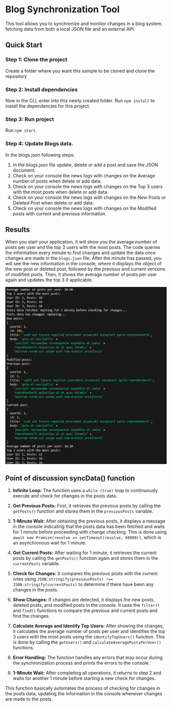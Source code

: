 # Blog Synchronization Tool

This tool allows you to synchronize and monitor changes in a blog system, fetching data from both a local JSON file and an external API.


## Quick Start

### Step 1: Clone the project

Create a folder where you want this sample to be cloned and clone the repository

### Step 2: Install dependencies

Now in the CLI, enter into this newly created folder. Run `npm install` to install the dependencies for this project.

### Step 3: Run project

Run `npm start`. 

### Step 4: Update Blogs data.

In the blogs.json following steps:

1. In the blogs.json file update, delete or add a post and save the JSON document.
2. Check on your console the news logs with changes on the Average number of posts when delete or add data.
3. Check on your console the news logs with changes on the Top 3 users with the most posts when delete or add data.
4. Check on your console the news logs with changes on the New Posts or Deleted Post when delete or add data.
5. Check on your console the news logs with changes on the Modified posts with current and previous information.

## Results

When you start your application, it will show you the average number of posts per user and the top 3 users with the most posts. The code queries the information every minute to find changes and update the data once changes are made in the `blogs.json` file. After the minute has passed, you will see the new information in the console, where it displays the object of the new post or deleted post, followed by the previous and current versions of modified posts. Then, it shows the average number of posts per user again and updates the top 3 if applicable.

![display-an-iframe-modal-example](https://github.com/davidmenlop/HubSpot-Developer-Coding/blob/master/Logs.png)

## Point of discussion syncData() function

1. **Infinite Loop:** The function uses a `while (true)` loop to continuously execute and check for changes in the posts data.

2. **Get Previous Posts:** First, it retrieves the previous posts by calling the `getPosts()` function and stores them in the `previousPosts` variable.

3. **1-Minute Wait:** After obtaining the previous posts, it displays a message in the console indicating that the posts data has been fetched and waits for 1 minute before proceeding with change checking. This is done using `await new Promise(resolve => setTimeout(resolve, 60000))`, which is an asynchronous wait for 1 minute.

4. **Get Current Posts:** After waiting for 1 minute, it retrieves the current posts by calling the `getPosts()` function again and stores them in the `currentPosts` variable.

5. **Check for Changes:** It compares the previous posts with the current ones using `JSON.stringify(previousPosts) !== JSON.stringify(currentPosts)` to determine if there have been any changes in the posts.

6. **Show Changes:** If changes are detected, it displays the new posts, deleted posts, and modified posts in the console. It uses the `filter()` and `find()` functions to compare the previous and current posts and find the changes.

7. **Calculate Average and Identify Top Users:** After showing the changes, it calculates the average number of posts per user and identifies the top 3 users with the most posts using the `identifyTopUsers()` function. This is done by calling the `getUsers()` and `calculateAveragePostsPerUser()` functions.

8. **Error Handling:** The function handles any errors that may occur during the synchronization process and prints the errors to the console.

9. **1-Minute Wait:** After completing all operations, it returns to step 2 and waits for another 1 minute before starting a new check for changes.

This function basically automates the process of checking for changes in the posts data, updating the information in the console whenever changes are made to the posts.
